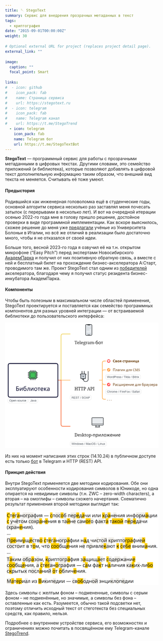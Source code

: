 ```yaml
---
title: 🪡 StegoText
summary: Сервис для внедрения прозрачных метаданных в текст
tags:
  - криптография
date: "2015-09-01T00:00:00Z"
weight: 30

# Optional external URL for project (replaces project detail page).
external_link: ""

image:
  caption: ""
  focal_point: Smart

links:
#  - icon: github
#    icon_pack: fab
#    name: Страница сервиса
#    url: https://stegotext.ru
#  - icon: telegram
#    icon_pack: fab
#    name: Telegram канал
#    url: https://t.me/StegoTrend
  - icon: telegram
    icon_pack: fab
    name: Telegram бот
    url: https://t.me/StegoTextBot
---
```


**StegoText** &mdash; программный сервис для работы с прозрачными метаданными в цифровых текстах. Другими словами, это семейство приложений (и библиотека), которые позволяют добавлять в цифровой текст дополнительную информацию таким образом, что внешний вид текста не меняется. Считывать её тоже умеют.

#### Предыстория

Родившийся как инженерная головоломка ещё в студенческие годы, основной алгоритм сервиса несколько раз заставлял меня почесать затылок (с перерывами в несколько лет). И вот на очередной итерации осенью 2022-го года мне в голову пришло решение, достойное проверки в виде программной имплементации. Как вскоре выяснилось, схожее решение до меня уже [предлагали](https://www.researchgate.net/publication/308044170_Content-preserving_Text_Watermarking_through_Unicode_Homoglyph_Substitution) учёные из Университета Болоньи в Италии, но всё же отличий в реализации было достаточно много, чтобы я не отказался от своей идеи.

Больше того, весной 2023-го года я озвучил её на т.н. открытом микрофоне (“Easy Pitch”) перед экспертами Новосибирского [АкадемПарка](https://academpark.com) и получил от них позитивную обратную связь, а вместе с ней и бесплатный билет на прохождение бизнес-акселератора А:Старт, проводимого там же. Проект StegoText стал одним из [победителей](https://academpark.com/media/news/26442/) акселератора, благодаря чему я получил статус резидента бизнес-инкубатора АкадемПарка.

#### Компоненты

Чтобы быть полезным в максимальном числе областей применения, StegoText проектируется и поставляется как семейство программных компонентов для разных уровней интеграции — от встраиваемой библиотеки до пользовательского интерфейса:

![Компоненты StegoText](components.png)

Из них на момент написания этих строк (14.10.24) в публичном доступе есть только [бот](https://t.me/StegoTextBot) в Telegram и HTTP (REST) API.

#### Принцип действия

Внутри StegoText применяется две методики кодирования. Обе они эксплуатируют особенности кодирования символов в Юникоде, но одна опирается на невидимые символы (т.н. ZWC – zero-width characters), а вторая – на омоглифы – символы схожего начертания. Схематично результат применения второй методики выглядит так:

![](stegotext.png)

Здесь символы с желтым фоном – подмененные, символы с серым фоном – не подменённые, но значимые, а символы без фона – оставленные как есть. Разумеется, обычно такой подсветки нет, поэтому отличить исходный текст от стеготекста без специальных средств, как правило, нельзя.

Подробнее о внутреннем устройстве сервиса, его возможностях и ограничениях можно почитать в посвящённом ему Telegram-канале [StegoTrend](https://t.me/StegoTrend).
